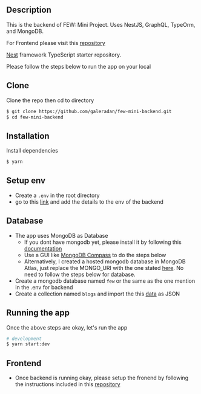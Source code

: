 ## Description
This is the backend of FEW: Mini Project. Uses NestJS, GraphQL, TypeOrm, and MongoDB. 

For Frontend please visit this [repository](https://github.com/galeradan/few-mini-frontend)

[Nest](https://github.com/nestjs/nest) framework TypeScript starter repository.

Please follow the steps below to run the app on your local

## Clone
Clone the repo then cd to directory
```bash
$ git clone https://github.com/galeradan/few-mini-backend.git
$ cd few-mini-backend
```

## Installation
Install dependencies
```bash
$ yarn
```

## Setup env
- Create a `.env` in the root directory
- go to this [link](https://www.evernote.com/shard/s723/sh/ce68be97-4d75-71fe-f7d3-e60bcade2f28/97d79501524206d7bb55a468981b634c) and add the details to the env of the backend 

## Database
- The app uses MongoDB as Database
  - If you dont have mongodb yet, please install it by following this [documentation](https://docs.mongodb.com/manual/installation/)
  - Use a GUI like [MongoDB Compass](https://www.mongodb.com/products/compass) to do the steps below
  - Alternatively, I created a hosted mongodb database in MongoDB Atlas, just replace the MONGO_URI with the one stated [here](https://www.evernote.com/shard/s723/sh/ce68be97-4d75-71fe-f7d3-e60bcade2f28/97d79501524206d7bb55a468981b634c). No need to follow the steps below for database.
- Create a mongodb database named `few` or the same as the one mention in the .env for backend
- Create a collection named `blogs` and import the this [data](https://gist.github.com/shierro/64b15f127657bdbf6e7de321cd397c21) as JSON


## Running the app
Once the above steps are okay, let's run the app
```bash
# development
$ yarn start:dev
```

## Frontend
- Once backend is running okay, please setup the fronend by following the instructions included in this [repository](https://github.com/galeradan/few-mini-frontend)